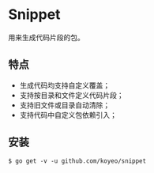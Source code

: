 # Snippet

用来生成代码片段的包。

## 特点

* 生成代码均支持自定义覆盖；
* 支持按目录和文件定义代码片段；
* 支持旧文件或目录自动清除；
* 支持代码中自定义包依赖引入；

## 安装

```
$ go get -v -u github.com/koyeo/snippet
```

